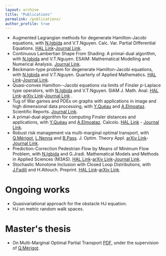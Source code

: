 ```yaml
---
layout: archive
title: "Publications"
permalink: /publications/
author_profile: true
---
```


* Augmented Lagrangian methods for degenerate Hamilton-Jacobi equations, with [N.Igbida](https://www.unilim.fr/pages_perso/noureddine.igbida/) and V.T.Nguyen. Calc. Var. Partial Differential Equations. [HAL Link](https://hal.archives-ouvertes.fr/hal-03020313)-[Journal Link](https://link.springer.com/article/10.1007/s00526-021-02092-5).
* Continuous Lambertian Shape From Shading: A primal-dual algorithm, with [N.Igbida](https://www.unilim.fr/pages_perso/noureddine.igbida/) and V.T.Nguyen. ESAIM: Mathematical Modelling and Numerical Analysis. [Journal Link](https://doi.org/10.1051/m2an/2022014).
* Beckmann-type problem for degenerate Hamilton-Jacobi equations, with [N.Igbida](https://www.unilim.fr/pages_perso/noureddine.igbida/) and V.T.Nguyen. Quarterly of Applied Mathematics. [HAL Link](https://hal.archives-ouvertes.fr/hal-03020324)-[Journal Link](https://www.ams.org/journals/qam/0000-000-00/S0033-569X-2021-01606-7).
* Quasi-convex Hamilton--Jacobi equations via limits of Finsler $p$-Laplace type operators, with [N.Igbida](https://www.unilim.fr/pages_perso/noureddine.igbida/) and V.T.Nguyen. SIAM J. Math. Anal. [HAL Link](https://hal.archives-ouvertes.fr/hal-03279460)-[arXiv Link](https://arxiv.org/abs/2107.02606)-[Journal Link](https://epubs.siam.org/doi/pdf/10.1137/21M143306X?casa_token=m37hUOoTZPMAAAAA:uULpuoEYWjdxraeyo4dy7MCE8gAix5NZv0sV7XDSbeGvxx3nTSTI5lRfzTnLKHaXaWHylgu2hfJm) .
* Tug of War games and PDEs on graphs with applications in image and high dimensional data processing, with [Y.Quéau](https://sites.google.com/view/yvainqueau) and [A.Elmoataz](https://elmoatazbill.users.greyc.fr/). Scientific Reports. [Journal Link](https://www.nature.com/articles/s41598-023-32354-5).
* A primal-dual algorithm for computing Finsler distances and applications, with [Y.Quéau](https://sites.google.com/view/yvainqueau) and [A.Elmoataz](https://elmoatazbill.users.greyc.fr/). Calcolo. [HAL Link](https://hal.archives-ouvertes.fr/hal-03620343) - [Journal Link](https://link.springer.com/article/10.1007/s10092-024-00596-y).
* Robust risk management via multi-marginal optimal transport, with [Q.Mérigot](http://quentin.mrgt.fr/), [L.Nenna](https://lucanenna.github.io/) and [B.Pass](https://sites.ualberta.ca/~pass/). J. Optim. Theory Appl. [arXiv Link](https://arxiv.org/abs/2211.07694)-[Journal Link](https://link.springer.com/article/10.1007/s10957-024-02438-x).
* Prediction-Correction Pedestrian Flow by Means of Minimum Flow Problem, with [N.Igbida](https://www.unilim.fr/pages_perso/noureddine.igbida/) and G.Jradi. Mathematical Models and Methods in Applied Sciences (M3AS). [HAL Link](https://hal.science/hal-03999852)-[arXiv Link](https://arxiv.org/abs/2302.11315)-[Journal Link](https://doi.org/10.1142/S0218202524500052).
* Stochastic Monotone Inclusion with Closed Loop Distributions, with [J.Fadili](https://fadili.users.greyc.fr) and H.Attouch. Preprint. [HAL Link](https://hal.science/hal-04652333)-[arXiv Link](https://arxiv.org/abs/2407.13868).


Ongoing works
==============
* Quasivariational approach for the obstacle HJ equation.
* HJ on metric random walk spaces.

Master's thesis
===============

* On Multi-Marginal Optimal Partial Transport [PDF](https://enhamza.github.io/files/v1.pdf), under the supervision of [Q.Mérigot](http://quentin.mrgt.fr).
